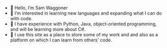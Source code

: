- 👋 Hello, I’m Sam Waggoner
- 👀 I’m interested in learning new languages and expanding what I can do with code.
- 🌱 I have experience with Python, Java, object-oriented programming, and will be learning more about C#.
- 💞️ I use this site as a place to store some of my work and and also as a platform on which I can learn from others' code.

<!---
SamWaggoner/SamWaggoner is a ✨ special ✨ repository because its `README.md` (this file) appears on your GitHub profile.
You can click the Preview link to take a look at your changes.
--->
